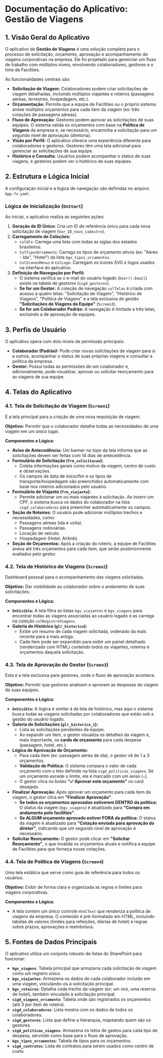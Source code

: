 # Documentação do Aplicativo: Gestão de Viagens

## 1. Visão Geral do Aplicativo

O aplicativo de **Gestão de Viagens** é uma solução completa para o processo de solicitação, orçamento, aprovação e acompanhamento de viagens corporativas na empresa. Ele foi projetado para gerenciar um fluxo de trabalho com múltiplos níveis, envolvendo colaboradores, gestores e o time de Facilities.

As funcionalidades centrais são:
- **Solicitação de Viagem:** Colaboradores podem criar solicitações de viagem detalhadas, incluindo múltiplos viajantes e roteiros (passagens aéreas, terrestres, hospedagem, etc.).
- **Orçamentação:** Permite que a equipe de Facilities ou o próprio sistema anexe múltiplos orçamentos para cada item da viagem (ex: três cotações de passagens aéreas).
- **Fluxo de Aprovação:** Gestores podem aprovar as solicitações de suas equipes. O sistema valida os orçamentos com base na **Política de Viagens** da empresa e, se necessário, encaminha a solicitação para um segundo nível de aprovação (diretoria).
- **Visão por Perfil:** O aplicativo oferece uma experiência diferente para colaboradores e gestores. Gestores têm uma tela adicional para gerenciar as solicitações de sua equipe.
- **Histórico e Consulta:** Usuários podem acompanhar o status de suas viagens, e gestores podem ver o histórico de suas equipes.

## 2. Estrutura e Lógica Inicial

A configuração inicial e a lógica de navegação são definidas no arquivo `App.fx.yaml`.

### Lógica de Inicialização (`OnStart`)

Ao iniciar, o aplicativo realiza as seguintes ações:
1.  **Geração de ID Único:** Cria um ID de referência único para cada nova solicitação de viagem (`Var_ID_novo_cadastro`).
2.  **Carregamento de Coleções:**
    -   `colUFs`: Carrega uma lista com todas as siglas dos estados brasileiros.
    -   `ColTiposOrcamento`: Carrega os tipos de orçamento ativos (ex: "Aéreo - Ida", "Hotel") da lista `bgv_tipos_orcamentos`.
    -   `ColIconesMenus` e `ColLogo`: Carregam os ícones SVG e logos usados na interface do aplicativo.
3.  **Definição de Navegação por Perfil:**
    -   O sistema verifica se o e-mail do usuário logado (`User().Email`) existe na tabela de gestores (`sigd_gestores`).
    -   **Se for um Gestor:** A coleção de navegação `colTelas` é criada com acesso a quatro telas: "Solicitação de Viagem", "Histórico de Viagens", "Política de Viagens" e a tela exclusiva de gestão **"Solicitações de Viagens da Equipe"** (`Screen3`).
    -   **Se for um Colaborador Padrão:** A navegação é limitada a três telas, excluindo a de aprovação de equipes.

## 3. Perfis de Usuário

O aplicativo opera com dois níveis de permissão principais:

-   **Colaborador (Padrão):** Pode criar novas solicitações de viagem para si e outros, acompanhar o status de suas próprias viagens e consultar a política da empresa.
-   **Gestor:** Possui todas as permissões de um colaborador e, adicionalmente, pode visualizar, aprovar ou solicitar reorçamento para as viagens de sua equipe.

## 4. Telas do Aplicativo

### 4.1. Tela de Solicitação de Viagem (`Screen1`)

É a tela principal para a criação de uma nova requisição de viagem.

**Objetivo:** Permitir que o colaborador detalhe todas as necessidades de uma viagem em um único lugar.

**Componentes e Lógica:**
-   **Aviso de Antecedência:** Um banner no topo da tela informa que as solicitações devem ser feitas com 14 dias de antecedência.
-   **Formulário de Solicitação (`frm_solicitacao`):**
    -   Coleta informações gerais como motivo da viagem, centro de custo e observações.
    -   Os campos de data de início/fim e os tipos de transporte/hospedagem são preenchidos automaticamente com base nos roteiros adicionados pelo usuário.
-   **Formulário de Viajante (`frm_viajante`):**
    -   Permite adicionar um ou mais viajantes à solicitação. Ao inserir um CPF, o sistema busca os dados do colaborador na lista `sigd_colaboradores` para preencher automaticamente os campos.
-   **Seção de Roteiros:** O usuário pode adicionar múltiplos trechos e necessidades, como:
    -   Passagens aéreas (ida e volta).
    -   Passagens rodoviárias.
    -   Locação de veículo.
    -   Hospedagem (Hotel, Airbnb).
-   **Seção de Orçamentos:** Após a criação do roteiro, a equipe de Facilities anexa até três orçamentos para cada item, que serão posteriormente avaliados pelo gestor.

### 4.2. Tela de Histórico de Viagens (`Screen2`)

Dashboard pessoal para o acompanhamento das viagens solicitadas.

**Objetivo:** Dar visibilidade ao colaborador sobre o andamento de suas solicitações.

**Componentes e Lógica:**
-   **`OnVisible`:** A tela filtra as listas `bgv_viajantes` e `bgv_viagens` para encontrar todas as viagens associadas ao usuário logado e as carrega na coleção `colRegistroViagens`.
-   **Galeria de Histórico (`glr_historico`):**
    -   Exibe um resumo de cada viagem solicitada, ordenado da mais recente para a mais antiga.
    -   Cada item pode ser expandido para exibir um painel detalhado (renderizado com HTML) contendo todos os viajantes, roteiros e orçamentos daquela solicitação.

### 4.3. Tela de Aprovação do Gestor (`Screen3`)

Esta é a tela exclusiva para gestores, onde o fluxo de aprovação acontece.

**Objetivo:** Permitir que gestores analisem e aprovem as despesas de viagem de suas equipes.

**Componentes e Lógica:**
-   **`OnVisible`:** A lógica é similar à da tela de histórico, mas aqui o sistema busca todas as viagens solicitadas por colaboradores que estão sob a gestão do usuário logado.
-   **Galeria de Solicitações (`glr_historico_1`):**
    -   Lista as solicitações pendentes da equipe.
    -   Ao expandir um item, o gestor visualiza os detalhes da viagem e, mais importante, os **cards de orçamento** para cada despesa (passagem, hotel, etc.).
-   **Lógica de Aprovação de Orçamento:**
    -   Para cada item (ex: passagem aérea de ida), o gestor vê de 1 a 3 orçamentos.
    -   **Validação de Política:** O sistema compara o valor de cada orçamento com o teto definido na lista `sigd_politicas_viagens`. Se um orçamento excede o limite, ele é marcado com um aviso (`⚠️`).
    -   O gestor clica no botão **"✅ Aprovar este orçamento"** no card desejado.
-   **Finalizar Aprovação:** Após aprovar um orçamento para cada item da viagem, o gestor clica em **"Finalizar Aprovação"**.
    -   **Se todos os orçamentos aprovados estiverem DENTRO da política:** O status da viagem (`bgv_viagens`) é atualizado para **"Compra em andamento pelo facilities"**.
    -   **Se ALGUM orçamento aprovado estiver FORA da política:** O status da viagem é atualizado para **"Cotação enviada para aprovação do diretor"**, indicando que um segundo nível de aprovação é necessário.
-   **Solicitar Reorçamento:** O gestor pode clicar em **"Solicitar Reorçamento"**, o que invalida os orçamentos atuais e notifica a equipe de Facilities para que forneça novas cotações.

### 4.4. Tela de Política de Viagens (`Screen4`)

Uma tela estática que serve como guia de referência para todos os usuários.

**Objetivo:** Exibir de forma clara e organizada as regras e limites para viagens corporativas.

**Componentes e Lógica:**
-   A tela contém um único controle `HtmlText` que renderiza a política de viagens da empresa. O conteúdo é pré-formatado em HTML, incluindo tabelas de valores (limites para refeições, diárias de hotel) e regras sobre prazos, aprovações e reembolsos.

## 5. Fontes de Dados Principais

O aplicativo utiliza um conjunto robusto de listas do SharePoint para funcionar:

-   **`bgv_viagens`**: Tabela principal que armazena cada solicitação de viagem como um registro único.
-   **`bgv_viajantes`**: Armazena os dados de cada colaborador incluído em uma viagem, vinculando-os à solicitação principal.
-   **`bgv_roteiros`**: Detalha cada trecho da viagem (ex: um voo, uma reserva de hotel), também vinculado à solicitação principal.
-   **`sigd_viagens_orcamento`**: Tabela onde são registrados os orçamentos (até 3 por item de roteiro).
-   **`sigd_colaboradores`**: Lista mestra com os dados de todos os colaboradores.
-   **`sigd_gestores`**: Lista que define a hierarquia, mapeando quem são os gestores.
-   **`sigd_politicas_viagens`**: Armazena os tetos de gastos para cada tipo de despesa, servindo como base para o fluxo de aprovação.
-   **`bgv_tipos_orcamentos`**: Tabela de tipos para os orçamentos.
-   **`sigd_contratos`**: Lista de contratos para serem usados como centro de custo.
